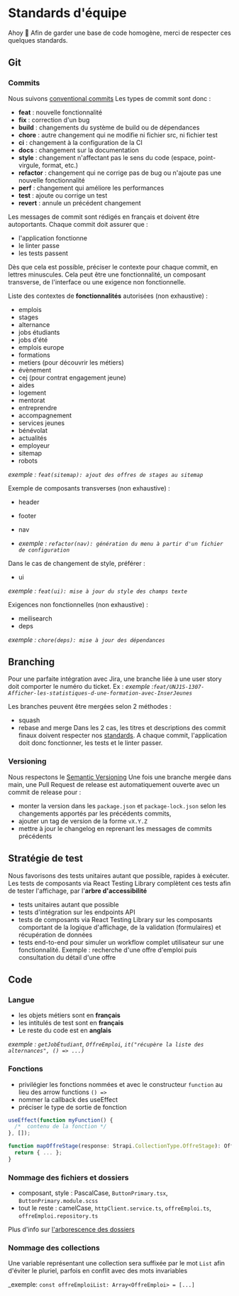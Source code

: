 # Standards d'équipe

Ahoy 👋
Afin de garder une base de code homogène, merci de respecter ces quelques standards.


## Git

### Commits

Nous suivons [conventional commits](https://conventionalcommits.org/)
Les types de commit sont donc :
* **feat** : nouvelle fonctionnalité
* **fix** : correction d'un bug
* **build** : changements du système de build ou de dépendances
* **chore** : autre changement qui ne modifie ni fichier src, ni fichier test
* **ci** : changement à la configuration de la CI
* **docs** : changement sur la documentation
* **style** : changement n'affectant pas le sens du code (espace, point-virgule, format, etc.)
* **refactor** : changement qui ne corrige pas de bug ou n'ajoute pas une nouvelle fonctionnalité
* **perf** : changement qui améliore les performances
* **test** : ajoute ou corrige un test
* **revert** : annule un précédent changement

Les messages de commit sont rédigés en français et doivent être autoportants. Chaque commit doit assurer que :
* l'application fonctionne
* le linter passe
* les tests passent

Dès que cela est possible, préciser le contexte pour chaque commit, en lettres minuscules. Cela peut être une fonctionnalité, un composant transverse, de l'interface ou une exigence non fonctionnelle. 

Liste des contextes de **fonctionnalités** autorisées (non exhaustive) :
- emplois
- stages
- alternance
- jobs étudiants
- jobs d'été
- emplois europe
- formations
- metiers (pour découvrir les métiers)
- évènement
- cej (pour contrat engagement jeune)
- aides
- logement
- mentorat
- entreprendre
- accompagnement
- services jeunes
- bénévolat
- actualités
- employeur
- sitemap
- robots

_exemple : `feat(sitemap): ajout des offres de stages au sitemap`_

Exemple de composants transverses (non exhaustive) :
- header
- footer
- nav

- _exemple : `refactor(nav): génération du menu à partir d'un fichier de configuration`_

Dans le cas de changement de style, préférer :
- ui

_exemple : `feat(ui): mise à jour du style des champs texte`_

Exigences non fonctionnelles (non exhaustive) :
- meilisearch
- deps

_exemple : `chore(deps): mise à jour des dépendances`_


## Branching

Pour une parfaite intégration avec Jira, une branche liée à une user story doit comporter le numéro du ticket. Ex :
_exemple :`feat/UNJ1S-1307-Afficher-les-statistiques-d-une-formation-avec-InserJeunes`_

Les branches peuvent être mergées selon 2 méthodes :
* squash
* rebase and merge
Dans les 2 cas, les titres et descriptions des commit finaux doivent respecter nos [standards](#commits). A chaque commit, l'application doit donc fonctionner, les tests et le linter passer.


### Versioning

Nous respectons le [Semantic Versioning](https://semver.org)
Une fois une branche mergée dans main, une Pull Request de release est automatiquement ouverte avec un commit de release pour :
* monter la version dans les `package.json` et `package-lock.json` selon les changements apportés par les précédents commits,
* ajouter un tag de version de la forme `vX.Y.Z`
* mettre à jour le changelog en reprenant les messages de commits précédents


## Stratégie de test

Nous favorisons des tests unitaires autant que possible, rapides à exécuter. Les tests de composants via React Testing Library complètent ces tests afin de tester l'affichage, par l'**arbre d'accessibilité**
* tests unitaires autant que possible
* tests d'intégration sur les endpoints API
* tests de composants via React Testing Library sur les composants comportant de la logique d'affichage, de la validation (formulaires) et récupération de données
* tests end-to-end pour simuler un workflow complet utilisateur sur une fonctionnalité. Exemple : recherche d'une offre d'emploi puis consultation du détail d'une offre


## Code

### Langue
* les objets métiers sont en **français**
* les intitulés de test sont en **français**
* Le reste du code est en **anglais**

_exemple : `getJobÉtudiant`, `OffreEmploi`, `it("récupère la liste des alternances", () => ...)`_


### Fonctions

* privilégier les fonctions nommées et avec le constructeur `function` au lieu des arrow functions `() => `
* nommer la callback des useEffect
* préciser le type de sortie de fonction

```javascript
useEffect(function myFunction() {
  /*  contenu de la fonction */
}, []);
```

```javascript
function mapOffreStage(response: Strapi.CollectionType.OffreStage): OffreDeStage {
  return { ... };
}
```


### Nommage des fichiers et dossiers

* composant, style : PascalCase, `ButtonPrimary.tsx`, `ButtonPrimary.module.scss`
* tout le reste : camelCase, `httpClient.service.ts`, `offreEmploi.ts`, `offreEmploi.repository.ts`

Plus d'info sur [l'arborescence des dossiers](architecture.md#structure)


### Nommage des collections

Une variable représentant une collection sera suffixée par le mot `List` afin d'éviter le pluriel, parfois en conflit avec des mots invariables

_exemple: `const offreEmploiList: Array<OffreEmploi> = [...]`
